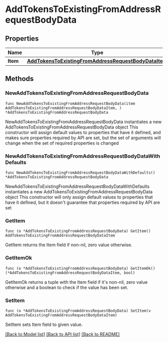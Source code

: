 # AddTokensToExistingFromAddressRequestBodyData

## Properties

Name | Type | Description | Notes
------------ | ------------- | ------------- | -------------
**Item** | [**AddTokensToExistingFromAddressRequestBodyDataItem**](AddTokensToExistingFromAddressRequestBodyDataItem.md) |  | 

## Methods

### NewAddTokensToExistingFromAddressRequestBodyData

`func NewAddTokensToExistingFromAddressRequestBodyData(item AddTokensToExistingFromAddressRequestBodyDataItem, ) *AddTokensToExistingFromAddressRequestBodyData`

NewAddTokensToExistingFromAddressRequestBodyData instantiates a new AddTokensToExistingFromAddressRequestBodyData object
This constructor will assign default values to properties that have it defined,
and makes sure properties required by API are set, but the set of arguments
will change when the set of required properties is changed

### NewAddTokensToExistingFromAddressRequestBodyDataWithDefaults

`func NewAddTokensToExistingFromAddressRequestBodyDataWithDefaults() *AddTokensToExistingFromAddressRequestBodyData`

NewAddTokensToExistingFromAddressRequestBodyDataWithDefaults instantiates a new AddTokensToExistingFromAddressRequestBodyData object
This constructor will only assign default values to properties that have it defined,
but it doesn't guarantee that properties required by API are set

### GetItem

`func (o *AddTokensToExistingFromAddressRequestBodyData) GetItem() AddTokensToExistingFromAddressRequestBodyDataItem`

GetItem returns the Item field if non-nil, zero value otherwise.

### GetItemOk

`func (o *AddTokensToExistingFromAddressRequestBodyData) GetItemOk() (*AddTokensToExistingFromAddressRequestBodyDataItem, bool)`

GetItemOk returns a tuple with the Item field if it's non-nil, zero value otherwise
and a boolean to check if the value has been set.

### SetItem

`func (o *AddTokensToExistingFromAddressRequestBodyData) SetItem(v AddTokensToExistingFromAddressRequestBodyDataItem)`

SetItem sets Item field to given value.



[[Back to Model list]](../README.md#documentation-for-models) [[Back to API list]](../README.md#documentation-for-api-endpoints) [[Back to README]](../README.md)


